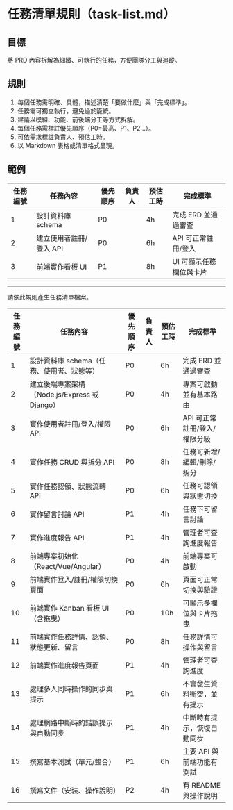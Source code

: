 # 任務清單規則（task-list.md）

## 目標
將 PRD 內容拆解為細緻、可執行的任務，方便團隊分工與追蹤。

## 規則
1. 每個任務需明確、具體，描述清楚「要做什麼」與「完成標準」。
2. 任務需可獨立執行，避免過於籠統。
3. 建議以模組、功能、前後端分工等方式拆解。
4. 每個任務需標註優先順序（P0=最高、P1、P2...）。
5. 可依需求標註負責人、預估工時。
6. 以 Markdown 表格或清單格式呈現。

## 範例

| 任務編號 | 任務內容 | 優先順序 | 負責人 | 預估工時 | 完成標準 |
|---|---|---|---|---|---|
| 1 | 設計資料庫 schema | P0 |  | 4h | 完成 ERD 並通過審查 |
| 2 | 建立使用者註冊/登入 API | P0 |  | 6h | API 可正常註冊/登入 |
| 3 | 前端實作看板 UI | P1 |  | 8h | UI 可顯示任務欄位與卡片 |

---

請依此規則產生任務清單檔案。

| 任務編號 | 任務內容 | 優先順序 | 負責人 | 預估工時 | 完成標準 |
|---|---|---|---|---|---|
| 1 | 設計資料庫 schema（任務、使用者、狀態等） | P0 |  | 6h | 完成 ERD 並通過審查 |
| 2 | 建立後端專案架構（Node.js/Express 或 Django） | P0 |  | 4h | 專案可啟動並有基本路由 |
| 3 | 實作使用者註冊/登入/權限 API | P0 |  | 6h | API 可正常註冊/登入/權限分級 |
| 4 | 實作任務 CRUD 與拆分 API | P0 |  | 8h | 任務可新增/編輯/刪除/拆分 |
| 5 | 實作任務認領、狀態流轉 API | P0 |  | 6h | 任務可認領與狀態切換 |
| 6 | 實作留言討論 API | P1 |  | 4h | 任務下可留言討論 |
| 7 | 實作進度報告 API | P1 |  | 4h | 管理者可查詢進度報告 |
| 8 | 前端專案初始化（React/Vue/Angular） | P0 |  | 4h | 前端專案可啟動 |
| 9 | 前端實作登入/註冊/權限切換頁面 | P0 |  | 6h | 頁面可正常切換與驗證 |
| 10 | 前端實作 Kanban 看板 UI（含拖曳） | P0 |  | 10h | 可顯示多欄位與卡片拖曳 |
| 11 | 前端實作任務詳情、認領、狀態更新、留言 | P0 |  | 8h | 任務詳情可操作與留言 |
| 12 | 前端實作進度報告頁面 | P1 |  | 4h | 管理者可查詢進度 |
| 13 | 處理多人同時操作的同步與提示 | P1 |  | 6h | 不會發生資料衝突，並有提示 |
| 14 | 處理網路中斷時的錯誤提示與自動同步 | P1 |  | 4h | 中斷時有提示，恢復自動同步 |
| 15 | 撰寫基本測試（單元/整合） | P1 |  | 6h | 主要 API 與前端功能有測試 |
| 16 | 撰寫文件（安裝、操作說明） | P2 |  | 4h | 有 README 與操作說明 |
